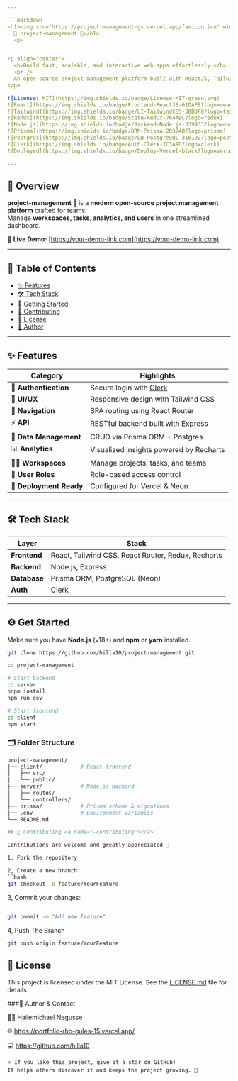 ```yaml
---

```markdown
<h1><img src="https://project-management-gs.vercel.app/favicon.ico" width="20" height="20" alt="project-management Favicon">
  🎯 project-management 🚀</h1>
  <p>


<p align="center">
  <b>Build fast, scalable, and interactive web apps effortlessly.</b>  
  <br />
  An open-source project management platform built with ReactJS, Tailwind CSS, Node.js, Prisma, and Postgres (Neon).
</p> 

![License: MIT](https://img.shields.io/badge/License-MIT-green.svg)
![React](https://img.shields.io/badge/Frontend-ReactJS-61DAFB?logo=react)
![Tailwind](https://img.shields.io/badge/UI-TailwindCSS-38BDF8?logo=tailwind-css)
![Redux](https://img.shields.io/badge/State-Redux-764ABC?logo=redux)
![Node.js](https://img.shields.io/badge/Backend-Node.js-339933?logo=node.js)
![Prisma](https://img.shields.io/badge/ORM-Prisma-2D3748?logo=prisma)
![Postgres](https://img.shields.io/badge/DB-PostgreSQL-316192?logo=postgresql)
![Clerk](https://img.shields.io/badge/Auth-Clerk-7C3AED?logo=clerk)
![Deployed](https://img.shields.io/badge/Deploy-Vercel-black?logo=vercel)

---
```


## 🧩 Overview

**project-management 🚀** is a **modern open-source project management platform** crafted for teams.  
Manage **workspaces, tasks, analytics, and users** in one streamlined dashboard.

🔗 **Live Demo:** [https://your-demo-link.com](https://your-demo-link.com)

---

## 📖 Table of Contents

- [✨ Features](#-features)
- [🛠️ Tech Stack](#-tech-stack)
- [🚀 Getting Started](#-getting-started)
- [🤝 Contributing](#-contributing)
- [📜 License](#-license)
- [📜 Author](#-author)

---

## ✨ Features <a name="-features"></a>

| Category                | Highlights                                   |
| ----------------------- | -------------------------------------------- |
| 🔐 **Authentication**   | Secure login with [Clerk](https://clerk.com) |
| 🎨 **UI/UX**            | Responsive design with Tailwind CSS          |
| 🧭 **Navigation**       | SPA routing using React Router               |
| ⚡ **API**              | RESTful backend built with Express           |
| 🧩 **Data Management**  | CRUD via Prisma ORM + Postgres               |
| 📊 **Analytics**        | Visualized insights powered by Recharts      |
| 🧑‍💼 **Workspaces**       | Manage projects, tasks, and teams            |
| 💬 **User Roles**       | Role-based access control                    |
| 🚀 **Deployment Ready** | Configured for Vercel & Neon                 |

---

## 🛠️ Tech Stack <a name="-tech-stack"></a>

| Layer        | Stack                                              |
| ------------ | -------------------------------------------------- |
| **Frontend** | React, Tailwind CSS, React Router, Redux, Recharts |
| **Backend**  | Node.js, Express                                   |
| **Database** | Prisma ORM, PostgreSQL (Neon)                      |
| **Auth**     | Clerk                                              |

---

## ⚙️ Get Started <a name="-getting-started"></a>

Make sure you have **Node.js** (v18+) and **npm** or **yarn** installed.

```bash
git clone https://github.com/hilla10/project-management.git

cd project-management

# Start backend
cd server
pnpm install
npm run dev

# Start frontend
cd client
npm start

```

### 🗂 Folder Structure

```bash
project-management/
├── client/            # React frontend
│   ├── src/
│   └── public/
├── server/            # Node.js backend
│   ├── routes/
│   └── controllers/
├── prisma/            # Prisma schema & migrations
├── .env               # Environment variables
└── README.md

## 🤝 Contributing <a name="-contributing"></a>

Contributions are welcome and greatly appreciated 💙

1, Fork the repository

2, Create a new branch:
``bash
git checkout -b feature/YourFeature
```

3, Commit your changes:

```bash

git commit -m "Add new feature"
```

4, Push The Branch

```bash
git push origin feature/YourFeature
```

## 📜 License <a name="-license"></a>

This project is licensed under the MIT License. See the [LICENSE.md](./LICENSE.md) file for details.

###👋 Author & Contact <a name="-author"></a>

👨‍💻 Hailemichael Negusse

🌐 https://portfolio-rho-gules-15.vercel.app/

💻 https://github.com/hilla10

```
⭐ If you like this project, give it a star on GitHub!
It helps others discover it and keeps the project growing. 🌟
```
